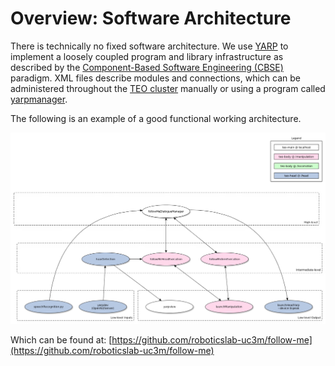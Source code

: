 # Overview: Software Architecture

There is technically no fixed software architecture. We use [YARP](http://www.yarp.it/) to implement a loosely coupled program and library infrastructure as described by the [Component-Based Software Engineering (CBSE)](https://en.wikipedia.org/wiki/Component-based_software_engineering) paradigm. XML files describe modules and connections, which can be administered throughout the [TEO cluster](http://robots.uc3m.es/index.php/TEO_Network_information) manually or using a program called [yarpmanager](http://www.yarp.it/yarpmanager.html).

The following is an example of a good functional working architecture.

![follow-me app](assets/follow-me-app.png)

Which can be found at: [https://github.com/roboticslab-uc3m/follow-me](https://github.com/roboticslab-uc3m/follow-me)

